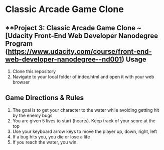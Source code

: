 # Classic Arcade Game Clone

**Project 3: Classic Arcade Game Clone  ~ [Udacity Front-End Web Developer Nanodegree Program (https://www.udacity.com/course/front-end-web-developer-nanodegree--nd001)
Usage
-----
1. Clone this repository
2. Navigate to your local folder of index.html and open it with your web browser 

## Game Directions & Rules
1. The goal is to get your character to the water while avoiding getting hit by the enemy bugs
2. You are given 5 lives to start (hearts). Keep track of your score at the top
3. Use your keyboard arrow keys to move the player up, down, right, left
4. If a bug hits you, you die or lose a life
7. If you reach the water, you win.
